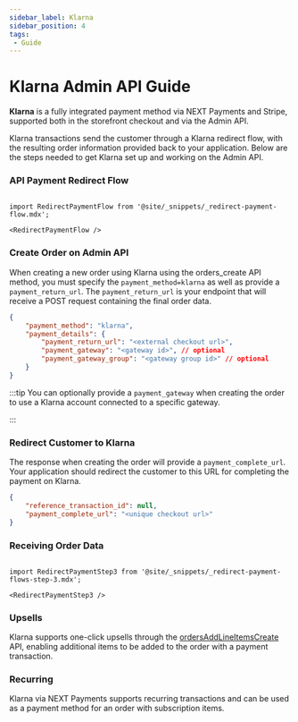 ```yaml
---
sidebar_label: Klarna
sidebar_position: 4
tags:
 - Guide
---
```


# Klarna Admin API Guide

**Klarna** is a fully integrated payment method via NEXT Payments and Stripe, supported both in the storefront checkout and via the Admin API.

Klarna transactions send the customer through a Klarna redirect flow, with the resulting order information provided back to your application.  Below are the steps needed to get Klarna set up and working on the Admin API.

### API Payment Redirect Flow

```mdx-code-block

import RedirectPaymentFlow from '@site/_snippets/_redirect-payment-flow.mdx';

<RedirectPaymentFlow />
```

### Create Order on Admin API

When creating a new order using Klarna using the orders_create API method, you must specify the `payment_method=klarna` as well as provide a `payment_return_url`. The `payment_return_url` is your endpoint that will receive a POST request containing the final order data.


```json title="Payment Details for Order with Klarna"
{
    "payment_method": "klarna",
    "payment_details": {
        "payment_return_url": "<external checkout url>",
        "payment_gateway": "<gateway id>", // optional
        "payment_gateway_group": "<gateway group id>" // optional
    }
}
```

:::tip
You can optionally provide a `payment_gateway` when creating the order to use a Klarna account connected to a specific gateway. 

:::

### Redirect Customer to Klarna
The response when creating the order will provide a `payment_complete_url`. Your application should redirect the customer to this URL for completing the payment on Klarna.

```json title="Response with Payment Complete URL"
{
    "reference_transaction_id": null,
    "payment_complete_url": "<unique checkout url>"
}
```

### Receiving Order Data
```mdx-code-block

import RedirectPaymentStep3 from '@site/_snippets/_redirect-payment-flows-step-3.mdx';

<RedirectPaymentStep3 />

```

### Upsells

Klarna supports one-click upsells through the [ordersAddLineItemsCreate](/docs/api/admin/reference/#/operations/ordersAddLineItemsCreate) API, enabling additional items to be added to the order with a payment transaction.

### Recurring

Klarna via NEXT Payments supports recurring transactions and can be used as a payment method for an order with subscription items. 